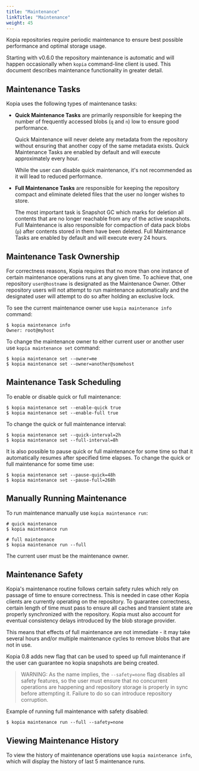 ```yaml
---
title: "Maintenance"
linkTitle: "Maintenance"
weight: 45
---
```


Kopia repositories require periodic maintenance to ensure best possible performance and optimal storage usage.

Starting with v0.6.0 the repository maintenance is automatic and will happen occasionally when `kopia` command-line client is used. This document describes maintenance functionality in greater detail.

## Maintenance Tasks

Kopia uses the following types of maintenance tasks:

* **Quick Maintenance Tasks** are primarily responsible for keeping the number of frequently accessed blobs (`q` and `n`) low to ensure good performance.

  Quick Maintenance will never delete any metadata from the repository without ensuring that another copy of the same metadata exists. Quick Maintenance Tasks are enabled by default and will execute approximately every hour. 
  
  While the user can disable quick maintenance, it's not recommended as it will lead to reduced performance.

* **Full Maintenance Tasks** are responsible for keeping the repository compact and eliminate deleted files that the user no longer wishes to store.

  The most important task is Snapshot GC which marks for deletion all contents that are no longer reachable from any of the active snapshots. Full Maintenance is also responsible for compaction of data pack blobs (`p`) after contents stored in them have been deleted. Full Maintenance Tasks are enabled by default and will execute every 24 hours. 

## Maintenance Task Ownership

For correctness reasons, Kopia requires that no more than one instance of certain maintenance operations runs at any given time. To achieve that, one repository `user@hostname` is designated as the Maintenance Owner. Other repository users will not attempt to run maintenance automatically and the designated user will attempt to do so after holding an exclusive lock.

To see the current maintenance owner use `kopia maintenance info` command:

```
$ kopia maintenance info
Owner: root@myhost
```

To change the maintenance owner to either current user or another user use `kopia maintenance set` command:

```
$ kopia maintenance set --owner=me
$ kopia maintenance set --owner=another@somehost
```

## Maintenance Task Scheduling

To enable or disable quick or full maintenance:

```
$ kopia maintenance set --enable-quick true
$ kopia maintenance set --enable-full true
```

To change the quick or full maintenance interval:

```
$ kopia maintenance set --quick-interval=2h
$ kopia maintenance set --full-interval=8h
```

It is also possible to pause quick or full maintenance for some time so that it automatically resumes after specified time elapses. To change the quick or full maintenance for some time use:

```
$ kopia maintenance set --pause-quick=48h
$ kopia maintenance set --pause-full=268h
```

## Manually Running Maintenance

To run maintenance manually use `kopia maintenance run`:

```
# quick maintenance
$ kopia maintenance run

# full maintenance
$ kopia maintenance run --full
```

The current user must be the maintenance owner.

## Maintenance Safety

Kopia's maintenance routine follows certain safety rules which rely on passage of time to ensure correctness. This is needed in case other Kopia clients are currently operating on the repository. To guarantee correctness, certain length of time must pass to ensure all caches and transient state are properly synchronized with the repository. Kopia must also account for eventual consistency delays introduced by the blob storage provider.

This means that effects of full maintenance are not immediate - it may take several hours and/or multiple maintenance cycles to remove blobs that are not in use.

Kopia 0.8 adds new flag that can be used to speed up full maintenance if the user can guarantee no kopia snapshots are being created.

>WARNING: As the name implies, the `--safety=none` flag disables all safety features, so the user must ensure that no concurrent operations are happening and repository storage is properly in sync before attempting it. Failure to do so can introduce repository corruption.

Example of running full maintenance with safety disabled:

```shell
$ kopia maintenance run --full --safety=none
```

## Viewing Maintenance History

To view the history of maintenance operations use `kopia maintenance info`, which will display the history of last 5 maintenance runs.

